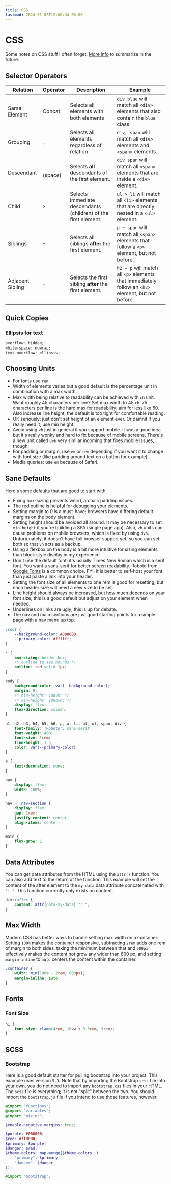 ```yaml
---
title: CSS
lastmod: 2024-01-08T12:06:34-06:00
---
```

# CSS
Some notes on CSS stuff I often forget. [More info](https://developer.mozilla.org/en-US/docs/Web/CSS/CSS_Selectors) to summarize in the future.
## Selector Operators
| Relation | Operator | Description | Example |
|---|---|---|---|
| Same Element | Concat | Selects all elements with both elements | `div.blue` will match all `<div>` elements that also contain the `blue` class. |
| Grouping | `,` | Selects all elements regardless of relation | `div, span` will match all `<div>` elements and `<span>` elements. |
| Descendant | ` ` (space) | Selects __all__ descendants of the first element. | `div span` will match all `<span>` elements that are inside a `<div>` element. |
| Child | `>` | Selects immediate descendants (children) of the first element. | `ul > li` will match all `<li>` elements that are directly nested in a `<ul>` element. |
| Siblings | `~` | Selects all siblings __after__ the first element. | `p ~ span` will match all `<span>` elements that follow a `<p>` element, but not before. |
| Adjacent Sibling | `+` | Selects the first sibling __after__ the first element. | `h2 + p` will match all `<p>` elements that immediately follow an `<h2>` element, but not before. |
## Quick Copies
### Ellipsis for text
```css
overflow: hidden;
white-space: nowrap;
text-overflow: ellipsis;
```
## Choosing Units
* For fonts use `rem`
* Width of elements varies but a good default is the percentage unit in combination with a max width.
* Max width being relative to readability can be achieved with `ch` unit. Want roughly 45 characters per line? Set max width to 45 `ch`. 75 characters per line is the hard max for readability; aim for less like 60. Also increase line height; the default is too tight for comfortable reading.
* OK seriously: just don't set height of an element ever. Or damnit if you really need it, use min height.
* Avoid using `vh` just in general if you support mobile. It was a good idea but it's really wonky and hard to fix because of mobile screens. There's a new unit called `dvh` very similar incoming that fixes mobile issues, though.
* For padding or margin, use `em` or `rem` depending if you want it to change with font size (like padding around text on a button for example).
* Media queries: use `em` because of Safari.
## Sane Defaults
Here's some defaults that are good to start with.
* Fixing box-sizing prevents weird, archaic padding issues.
* The red outline is helpful for debugging your elements.
* Setting margin to 0 is a must-have; browsers have differing default margins on the body element.
* Setting height should be avoided all around. It may be necessary to set `min-height` if you're building a SPA (single page app). Also, `vh` units can cause problems on mobile browsers, which is fixed by using `dvh`. Unfortunately, it doesn't have full browser support yet, so you can set both so that `vh` acts as a backup.
* Using a flexbox on the body is a bit more intuitive for sizing elements than block style display in my experience.
* Don't use the default font; it's usually Times New Roman which is a serif font. You want a sans-serif for better screen readability. Roboto from [Google Fonts](https://fonts.google.com/) is a common choice. FYI, it is better to self-host your font than just paste a link into your header.
* Setting the font size of all elements to one rem is good for resetting, but each header size will need a new size to be set.
* Line height should always be increased, but how much depends on your font size; this is a good default but adjust on your element when needed.
* Underlines on links are ugly; this is up for debate.
* The nav and main sections are just good starting points for a simple page with a nav menu up top.
```css
:root {
    --background-color: #000000;
    --primary-color: #ffffff;
}

* {
    box-sizing: border-box;
    /* outline to see bounds */
    outline: red solid 1px;
}

body {
    background-color: var(--background-color);
    margin: 0;
    /* min-height: 100vh; */
    /* min-height: 100dvh; */
    display: flex;
    flex-direction: column;
}

h1, h2, h3, h4, h5, h6, p, a, li, ul, ol, span, div {
    font-family: 'Roboto', sans-serif;
    font-weight: 400;
    font-size: 1rem;
    line-height: 1.5;
    color: var(--primary-color);
}

a {
    text-decoration: none;
}

nav {
    display: flex;
    width: 100%;
}

nav > .nav-section {
    display: flex;
    gap: 1rem;
    justify-content: center;
    align-items: center;
}

main {
    flex-grow: 1;
}
```
## Data Attributes
You can get data attributes from the HTML using the `attr()` function. You can also add text to the return of the function. This example will set the content of the after element to the `my-data` data attribute concatenated with `": "`. This function currently only exists on content.
```css
div::after {
	content: attr(data-my-data) ": ";
}
```
## Max Width
Modern CSS has better ways to handle setting max width on a container. Setting `100%` makes the container responsive, subtracting `2rem` adds one rem of margin to both sides, taking the minimum between that and `600px` effectively makes the content not grow any wider than 600 px, and setting `margin-inline` to `auto` centers the content within the container.
```css
.container {
	width: min(100% - 2rem, 600px);
	margin-inline: auto;
}
```
## Fonts
### Font Size
```css
h1 {
	font-size: clamp(4rem, 10vw + 0.5rem, 9rem);
}
```
## SCSS
### Bootstrap
Here is a good default starter for pulling bootstrap into your project. This example uses version `5.3`. Note that by importing the Bootstrap `scss` file into your own, you do not need to import any `bootstrap.css` files in your HTML. The `scss` file is everything; it is not "split" between the two. You should import the `bootstrap.js` file if you intend to use those features, however.
```scss
@import "functions";
@import "variables";
@import "mixins";

$enable-negative-margins: true;

$purple: #000000;
$red: #ff0000;
$primary: $purple;
$danger: $red;
$theme-colors: map-merge($theme-colors, (
    "primary": $primary,
    "danger": $danger
));

@import "bootstrap";
```